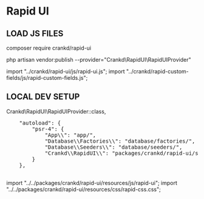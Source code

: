 # Rapid UI

## LOAD JS FILES

composer require crankd/rapid-ui

php artisan vendor:publish --provider="Crankd\RapidUI\RapidUIProvider"

import "../crankd/rapid-ui/js/rapid-ui.js";
import "../crankd/rapid-custom-fields/js/rapid-custom-fields.js";

## LOCAL DEV SETUP

Crankd\RapidUI\RapidUIProvider::class,

<pre>
    "autoload": {
        "psr-4": {
            "App\\": "app/",
            "Database\\Factories\\": "database/factories/",
            "Database\\Seeders\\": "database/seeders/",
            "Crankd\\RapidUI\\": "packages/crankd/rapid-ui/src"
        }
    },
    </pre>

import "../../packages/crankd/rapid-ui/resources/js/rapid-ui";
import "../../packages/crankd/rapid-ui/resources/css/rapid-css.css";
